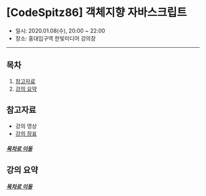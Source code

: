 [CodeSpitz86] 객체지향 자바스크립트
=====
* 일시: 2020.01.08(수), 20:00 ~ 22:00
* 장소: 홍대입구역 한빛미디어 강의장
- - -
## 목차
1. [참고자료](#참고자료)
2. [강의 요약](#강의-요약)

## 참고자료
* 강의 영상
* [강의 장표](reference/86_1.pdf)

##### [목차로 이동](#목차)

## 강의 요약


##### [목차로 이동](#목차)